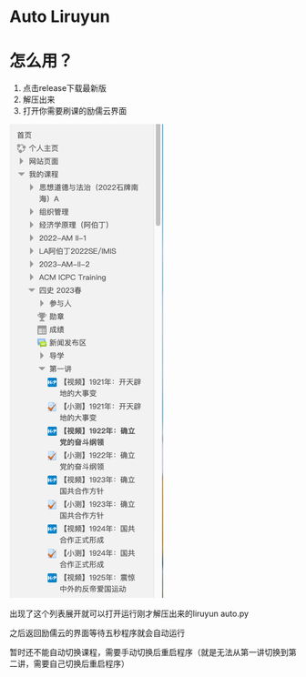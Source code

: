 # Auto Liruyun

# 怎么用？

1. 点击release下载最新版
2. 解压出来
3. 打开你需要刷课的励儒云界面

![Untitled](rm/Auto%20Liruyun%20d2155b059dc64bd5bd93692de0192b51/Untitled.png)

出现了这个列表展开就可以打开运行刚才解压出来的liruyun auto.py

之后返回励儒云的界面等待五秒程序就会自动运行

暂时还不能自动切换课程，需要手动切换后重启程序（就是无法从第一讲切换到第二讲，需要自己切换后重启程序）